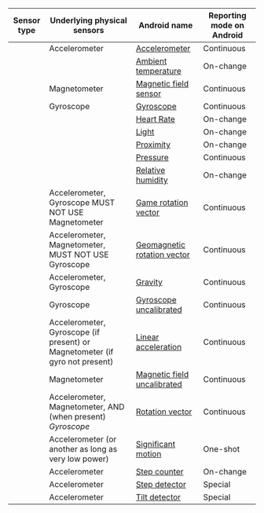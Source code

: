 

| Sensor type | Underlying physical sensors                                                 | Android name                                                 | Reporting mode on Android |
| ----------- | --------------------------------------------------------------------------- | ------------------------------------------------------------ | ------------------------- |
|             | Accelerometer                                                               | [Accelerometer][a_accelerometer]                             | Continuous                |
|             |                                                                             | [Ambient temperature][a_ambient_temperature]                 | On-change                 |
|             | Magnetometer                                                                | [Magnetic field sensor][a_magnetic_field_sensor]             | Continuous                |
|             | Gyroscope                                                                   | [Gyroscope][a_gyroscope]                                     | Continuous                |
|             |                                                                             | [Heart Rate][a_heart_rate]                                   | On-change                 |
|             |                                                                             | [Light][a_light]                                             | On-change                 |
|             |                                                                             | [Proximity][a_proximity]                                     | On-change                 |
|             |                                                                             | [Pressure][a_pressure]                                       | Continuous                |
|             |                                                                             | [Relative humidity][a_relative_humidity]                     | On-change                 |
|             | Accelerometer, Gyroscope MUST NOT USE Magnetometer                          | [Game rotation vector][a_game_rotation_vector]               | Continuous                |
|             | Accelerometer, Magnetometer, MUST NOT USE Gyroscope                         | [Geomagnetic rotation vector][a_geomagnetic_rotation_vector] | Continuous                |
|             | Accelerometer, Gyroscope                                                    | [Gravity][a_gravity]                                         | Continuous                |
|             | Gyroscope                                                                   | [Gyroscope uncalibrated][a_gyroscope_uncalibrated]           | Continuous                |
|             | Accelerometer, Gyroscope (if present) or Magnetometer (if gyro not present) | [Linear acceleration][a_linear_acceleration]                 | Continuous                |
|             | Magnetometer                                                                | [Magnetic field uncalibrated][a_magnetic_field_uncalibrated] | Continuous                |
|             | Accelerometer, Magnetometer, AND (when present) _Gyroscope_                 | [Rotation vector][a_rotation_vector]                         | Continuous                |
|             | Accelerometer (or another as long as very low power)                        | [Significant motion][a_significant_motion]                   | One-shot                  |
|             | Accelerometer                                                               | [Step counter][a_step_counter]                               | On-change                 |
|             | Accelerometer                                                               | [Step detector][a_step_detector]                             | Special                   |
|             | Accelerometer                                                               | [Tilt detector][a_tilt_detector]                             | Special                   |

[a_accelerometer]: https://source.android.com/devices/sensors/sensor-types.html#accelerometer                             
[a_ambient_temperature]: https://source.android.com/devices/sensors/sensor-types.html#ambient_temperature                 
[a_magnetic_field_sensor]: https://source.android.com/devices/sensors/sensor-types.html#magnetic_field_sensor             
[a_gyroscope]: https://source.android.com/devices/sensors/sensor-types.html#gyroscope                                     
[a_heart_rate]: https://source.android.com/devices/sensors/sensor-types.html#heart_rate                                   
[a_light]: https://source.android.com/devices/sensors/sensor-types.html#light                                             
[a_proximity]: https://source.android.com/devices/sensors/sensor-types.html#proximity                                     
[a_pressure]: https://source.android.com/devices/sensors/sensor-types.html#pressure                                       
[a_relative_humidity]: https://source.android.com/devices/sensors/sensor-types.html#relative_humidity                     
[a_game_rotation_vector]: https://source.android.com/devices/sensors/sensor-types.html#game_rotation_vector               
[a_geomagnetic_rotation_vector]: https://source.android.com/devices/sensors/sensor-types.html#geomagnetic_rotation_vector 
[a_gravity]: https://source.android.com/devices/sensors/sensor-types.html#gravity                                         
[a_gyroscope_uncalibrated]: https://source.android.com/devices/sensors/sensor-types.html#gyroscope_uncalibrated           
[a_linear_acceleration]: https://source.android.com/devices/sensors/sensor-types.html#linear_acceleration                 
[a_magnetic_field_uncalibrated]: https://source.android.com/devices/sensors/sensor-types.html#magnetic_field_uncalibrated 
[a_rotation_vector]: https://source.android.com/devices/sensors/sensor-types.html#rotation_vector                         
[a_significant_motion]: https://source.android.com/devices/sensors/sensor-types.html#significant_motion                   
[a_step_counter]: https://source.android.com/devices/sensors/sensor-types.html#step_counter                               
[a_step_detector]: https://source.android.com/devices/sensors/sensor-types.html#step_detector                             
[a_tilt_detector]: https://source.android.com/devices/sensors/sensor-types.html#tilt_detector                             
